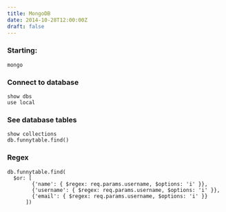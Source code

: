 ```yaml
---
title: MongoDB
date: 2014-10-28T12:00:00Z
draft: false
---
```

### Starting:
    mongo

### Connect to database
    show dbs
    use local

### See database tables
    show collections
    db.funnytable.find()

### Regex
    db.funnytable.find(
      $or: [
            {'name': { $regex: req.params.username, $options: 'i' }},
            {'username': { $regex: req.params.username, $options: 'i' }},
            {'email': { $regex: req.params.username, $options: 'i' }}
          ])

